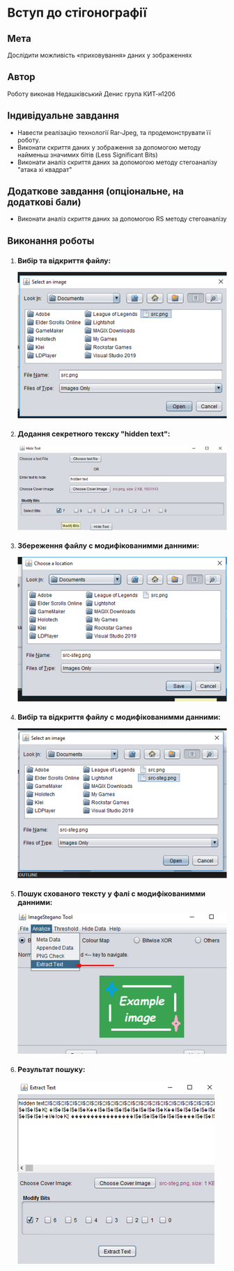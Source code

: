 # Вступ до стігонографії
## Мета

Дослідити можливість «приховування» даних у зображеннях

## Автор
Роботу виконав Недашківський Денис група КИТ-н120б

## Індивідуальне завдання

 * Навести реалізацію технології Rar-Jpeg, та продемонструвати її роботу.
 * Виконати скриття даних у зображення за допомогою методу найменьш значимих бітів (Less Significant Bits)
 * Виконати аналіз скриття даних за допомогою методу стегоаналізу "атака хі квадрат"


## Додаткове завдання (опціональне, на додаткові бали)

 * Виконати аналіз скриття даних за допомогою RS методу стегоаналізу 

## Виконання роботы

1. ### Вибiр та вiдкриття файлу: 
   ![Вибiр та вiдкриття файлу](./screenshots/1.png)
2. ### Додання секретного текску "hidden text": 
   ![Додання секретного текску "hidden text"](./screenshots/2.png)
3. ### Збереження файлу с модифiкованимми данними: 
   ![Збереження файлу с модифiкованимми данними](./screenshots/3.png)
4. ### Вибiр та вiдкриття файлу с модифiкованимми данними: 
   ![Вибiр та вiдкриття файлу с модифiкованимми данними](./screenshots/4.png)
5. ### Пошук схованого тексту у фалi с модифiкованимми данними: 
   ![Пошук схованого тексту у фалi с модифiкованимми данними](./screenshots/5.png)
6. ### Результат пошуку: 
   ![Результат пошуку](./screenshots/6.png)
